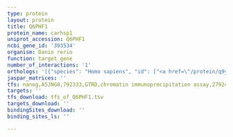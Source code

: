 ```yaml
---
type: protein
layout: protein
title: Q6PHF1
protein_name: carhsp1
uniprot_accession: Q6PHF1
ncbi_gene_id: '393534'
organism: Danio rerio
function: target gene
number_of_interactions: '1'
orthologs: '[{"species": "Homo sapiens", "id": ["<a href=\"/protein/q9y2v2\">Q9Y2V2</a>", "<a href=\"/protein/q9y534\">Q9Y534</a>"]}, {"species": "Mus musculus", "id": ["<a href=\"/protein/q91yq3\">Q91YQ3</a>", "<a href=\"/protein/q9cr86\">Q9CR86</a>"]}, {"species": "Rattus norvegicus", "id": ["<a href=\"/protein/q9wu49\">Q9WU49</a>", "<a href=\"/protein/q63430\">Q63430</a>"]}, {"species": "Drosophila melanogaster", "id": ["<a href=\"/protein/q9vva0\">Q9VVA0</a>"]}]'
jaspar_matrices: ''
tfs: nanog,A5JNG8,792333,GTRD,chromatin immunoprecipitation assay,27924024%5Buid%5D,No
targets: ''
tfs_download: tfs_of_Q6PHF1.tsv
targets_download: ''
bindingSites_download: ''
binding_sites_ls: ''

---
```

